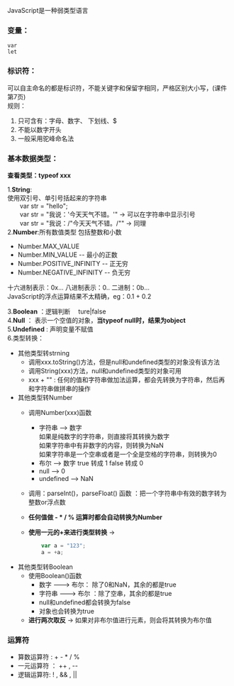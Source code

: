 JavaScript是一种弱类型语言

### 变量：
	var
	let

### 标识符：
可以自主命名的都是标识符，不能关键字和保留字相同，严格区别大小写，(课件第7页)  
规则：  
1.  只可含有：字母、数字、 下划线、$
2. 不能以数字开头
3. 一般采用驼峰命名法

### 基本数据类型：  
**查看类型：typeof xxx**
 
1.**String**:  
使用双引号、单引号括起来的字符串  
&emsp;&emsp;var str = "hello";  
&emsp;&emsp;var str = "我说：'今天天气不错。'" -> 可以在字符串中显示引号  
&emsp;&emsp;var str = "我说：/"今天天气不错。/"" -> 同理  
2.**Number**:所有数值类型 包括整数和小数  
* Number.MAX_VALUE  
* Number.MIN_VALUE -- 最小的正数
* Number.POSITIVE_INFINITY  -- 正无穷
* Number.NEGATIVE_INFINITY  -- 负无穷  

十六进制表示：0x... 八进制表示：0..  二进制：0b...  
JavaScript的浮点运算结果不太精确，eg：0.1 + 0.2

3.**Boolean** ：逻辑判断 &emsp;ture|false  
4.**Null** ： 表示一个空值的对象，**当typeof null时，结果为object**  
5.**Undefined**  : 声明变量不赋值  
6.类型转换：  
* 其他类型转strning   
  * 调用xxx.toString()方法，但是null和undefined类型的对象没有该方法  
  * 调用String(xxx)方法，null和undefined类型的对象可用
  * xxx + "" : 任何的值和字符串做加法运算，都会先转换为字符串，然后再和字符串做拼串的操作
* 其他类型转Number  
  * 调用Number(xxx)函数
      - 字符串 --> 数字  
      如果是纯数字的字符串，则直接将其转换为数字  
      如果字符串中有非数字的内容，则转换为NaN  
        如果字符串是一个空串或者是一个全是空格的字符串，则转换为0  
      - 布尔 --> 数字   true 转成 1  false 转成 0  
      - null -->  0  
      - undefined --> NaN  
  * 调用：parseInt()，parseFloat() 函数 ：把一个字符串中有效的数字转为整数or浮点数
  * **任何值做 - * / % 运算时都会自动转换为Number** 
  * **使用一元的+来进行类型转换** ->  
  
    ```JavaScript
        var a = "123";					
        a = +a;
    ```
* 其他类型转Boolean
  * 使用Boolean()函数
    * 数字 ---> 布尔： 除了0和NaN，其余的都是true			  
	* 字符串 ---> 布尔 ：除了空串，其余的都是true
	* null和undefined都会转换为false
	* 对象也会转换为true
  * **进行两次取反**  -> 如果对非布尔值进行元素，则会将其转换为布尔值

### 运算符
* 算数运算符 : + - * / %  
* 一元运算符 ： ++ , --    
* 逻辑运算符: ! , && , ||   
   